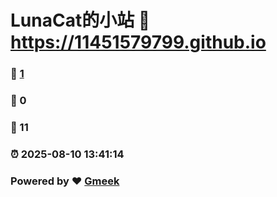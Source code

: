 # LunaCat的小站 :link: https://11451579799.github.io 
### :page_facing_up: [1](https://11451579799.github.io/tag.html) 
### :speech_balloon: 0 
### :hibiscus: 11 
### :alarm_clock: 2025-08-10 13:41:14 
### Powered by :heart: [Gmeek](https://github.com/Meekdai/Gmeek)
